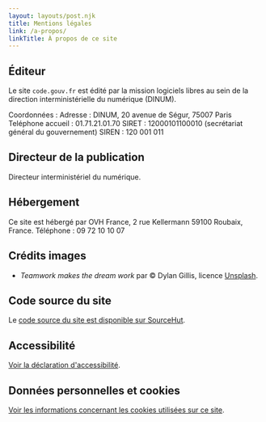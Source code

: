 ```yaml
---
layout: layouts/post.njk
title: Mentions légales
link: /a-propos/
linkTitle: À propos de ce site
---
```


## Éditeur

Le site `code.gouv.fr` est édité par la mission logiciels libres au sein de la direction interministérielle du numérique (DINUM).

Coordonnées :
Adresse : DINUM, 20 avenue de Ségur, 75007 Paris
Teléphone accueil : 01.71.21.01.70
SIRET : 12000101100010 (secrétariat général du gouvernement)
SIREN : 120 001 011

## Directeur de la publication

Directeur interministériel du numérique.

## Hébergement

Ce site est hébergé par OVH France, 2 rue Kellermann 59100 Roubaix, France.  Téléphone : 09 72 10 10 07

## Crédits images

- *Teamwork makes the dream work* par © Dylan Gillis, licence [Unsplash](https://unsplash.com/photos/KdeqA3aTnBY).

## Code source du site

Le [code source du site est disponible sur SourceHut](https://git.sr.ht/~codegouvfr/communs.numerique.gouv.fr).

## Accessibilité

[Voir la déclaration d'accessibilité](/accessibilité/).

## Données personnelles et cookies

[Voir les informations concernant les cookies utilisées sur ce site](/données-personnelles/).
